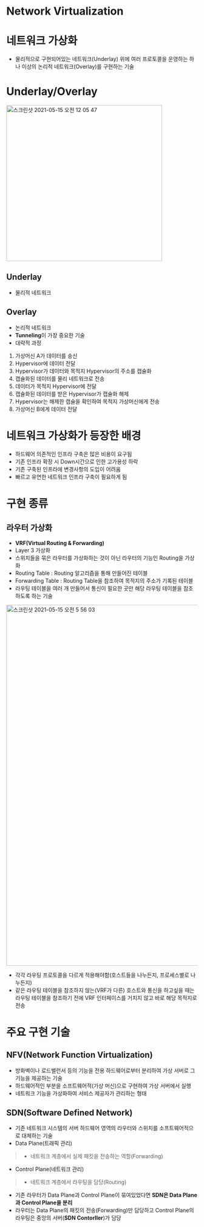 Network Virtualization
===========================

# 네트워크 가상화
* 물리적으로 구현되어있는 네트워크(Underlay) 위에 여러 프로토콜을 운영하는 하나 이상의 논리적 네트워크(Overlay)를 구현하는 기술

# Underlay/Overlay   
<img width="410" alt="스크린샷 2021-05-15 오전 12 05 47" src="https://user-images.githubusercontent.com/57285121/118290358-529ca080-b511-11eb-98a7-b7d7d099b23d.png">   

## Underlay
* 물리적 네트워크
## Overlay 
* 논리적 네트워크
* **Tunneling**이 가장 중요한 기술
* 대략적 과정
1. 가상머신 A가 데이터를 송신
2. Hypervisor에 데이터 전달
3. Hypervisor가 데이터와 목적지 Hypervisor의 주소를 캡슐화
4. 캡슐화된 데이터를 물리 네트워크로 전송 
5. 데이터가 목적지 Hypervisor에 전달
6. 캡슐화된 데이터를 받은 Hypervisor가 캡슐화 해제
7. Hypervisor는 해제한 캡슐을 확인하여 목적지 가상머신에게 전송
8. 가상머신 B에게 데이터 전달

# 네트워크 가상화가 등장한 배경   
* 하드웨어 의존적인 인프라 구축은 많은 비용이 요구됨
* 기존 인프라 확장 시 Down시간으로 인한 고가용성 하락
* 기존 구축된 인프라에 변경사항의 도입이 어려움
* 빠르고 유연한 네트워크 인프라 구축이 필요하게 됨

# 구현 종류
## 라우터 가상화
* **VRF(Virtual Routing & Forwarding)**
* Layer 3 가상화   
* 스위치들을 묶은 라우터를 가상화하는 것이 아닌 라우터의 기능인 Routing을 가상화
* Routing Table : Routing 알고리즘을 통해 만들어진 테이블
* Forwarding Table : Routing Table을 참조하여 목적지의 주소가 기록된 테이블 
* 라우팅 테이블을 여러 개 만들어서 통신이 필요한 곳만 해당 라우팅 테이블을 참조하도록 하는 기술   
<img width="948" alt="스크린샷 2021-05-15 오전 5 56 03" src="https://user-images.githubusercontent.com/57285121/118330089-3d8c3580-b542-11eb-95ff-27a24c39bf9e.png">   

* 각각 라우팅 프로토콜을 다르게 적용해야함(호스트들을 나누든지, 프로세스별로 나누든지)
* 같은 라우팅 테이블을 참조하지 않는(VRF가 다른) 호스트와 통신을 하고싶을 때는 라우팅 테이블을 참조하기 전에 VRF 인터페이스를 거치지 않고 바로 해당 목적지로 전송

# 주요 구현 기술 
## NFV(Network Function Virtualization)
* 방화벽이나 로드밸런서 등의 기능을 전용 하드웨어로부터 분리하여 가상 서버로 그 기능을 제공하는 기술
* 하드웨어적인 부분을 소프트웨어적(가상 머신)으로 구현하여 가상 서버에서 실행
* 네트워크 기능을 가상화하여 서비스 제공자가 관리하는 형태


## SDN(Software Defined Network)
* 기존 네트워크 시스템의 서버 하드웨어 영역의 라우터와 스위치를 소프트웨어적으로 대체하는 기술
* Data Plane(트래픽 관리)   
> * 네트워크 계층에서 실제 패킷을 전송하는 역할(Forwarding)   
* Control Plane(네트워크 관리)   
> * 네트워크 계층에서 라우팅을 담당(Routing)   
* 기존 라우터가 Data Plane과 Control Plane이 묶여있었다면 **SDN은 Data Plane과 Control Plane을 분리**
* 라우터는 Data Plane의 패킷의 전송(Forwarding)만 담당하고 Control Plane의 라우팅은 중앙의 서버(**SDN Contorller**)가 담당



